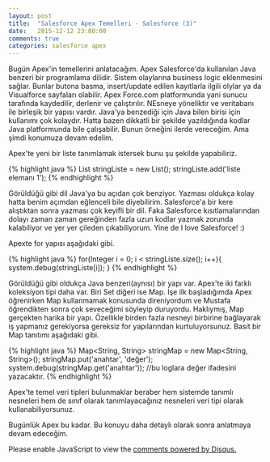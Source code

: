 ```yaml
---
layout: post
title:  "Salesforce Apex Temelleri - Salesforce (3)"
date:   2015-12-12 23:00:00
comments: true
categories: salesforce apex
---
```


Bugün Apex'in temellerini anlatacağım. Apex Salesforce'da kullanılan Java benzeri bir programlama dilidir. Sistem olaylarına business logic eklenmesini sağlar. Bunlar butona basma, insert/update edilen kayıtlarla ilgili olylar ya da Visualforce sayfaları olabilir. Apex Force.com platformunda yani sunucu tarafında kaydedilir, derlenir ve çalıştırılır. NEsneye yöneliktir ve veritabanı ile birleşik bir yapısı vardır. Java'ya benzediği için Java bilen birisi için kullanımı çok kolaydır. Hatta bazen dikkatli bir şekilde yazıldığında kodlar Java platformunda bile çalışabilir. Bunun örneğini ilerde vereceğim. Ama şimdi konumuza devam edelim.

Apex'te yeni bir liste tanımlamak istersek bunu şu şekilde yapabiliriz.

{% highlight java %}
List<String> stringListe = new List<String>();
stringListe.add('liste elemanı 1');
{% endhighlight %}

Görüldüğü gibi dil Java'ya bu açıdan çok benziyor. Yazması oldukça kolay hatta benim açımdan eğlenceli bile diyebilirim. Salesforce'a bir kere alıştıktan sonra yazması çok keyifli bir dil. Faka Salesforce kısıtlamalarından dolayı zaman zaman gereğinden fazla uzun kodlar yazmak zorunda kalabiliyor ve yer yer çileden çıkabiliyorum. Yine de I love Salesforce! :)

Apexte for yapısı aşağıdaki gibi.

{% highlight java %}
for(Integer i = 0; i < stringListe.size(); i++){
	system.debug(stringListe[i]);
}
{% endhighlight %}

Görüldüğü gibi oldukça Java benzeri(aynısı) bir yapı var. Apex'te iki farklı koleksiyon tipi daha var. Biri Set diğeri ise Map. İşe ilk başladığımda Apex öğrenirken Map kullanmamak konusunda direniyordum ve Mustafa öğrendikten sonra çok seveceğimi söyleyip duruyordu. Haklıymış, Map gerçekten harika bir yapı. Özellikle birden fazla nesneyi birbirine bağlayarak iş yapmanız gerekiyorsa gereksiz for yapılarından kurtuluyorsunuz. Basit bir Map tanıtımı aşağıdaki gibi.

{% highlight java %}
Map<String, String> stringMap = new Map<String, String>();
stringMap.put('anahtar', 'değer');
system.debug(stringMap.get('anahtar')); //bu loglara değer ifadesini yazacaktır.
{% endhighlight %}

Apex'te temel veri tipleri bulunmaklar beraber hem sistemde tanımlı nesneleri hem de sınıf olarak tanımlayacağınız nesneleri veri tipi olarak kullanabiliyorsunuz.

Bugünlük Apex bu kadar. Bu konuyu daha detaylı olarak sonra anlatmaya devam edeceğim.


<div id="disqus_thread"></div>
<script>
    /**
     *  RECOMMENDED CONFIGURATION VARIABLES: EDIT AND UNCOMMENT THE SECTION BELOW TO INSERT DYNAMIC VALUES FROM YOUR PLATFORM OR CMS.
     *  LEARN WHY DEFINING THESE VARIABLES IS IMPORTANT: https://disqus.com/admin/universalcode/#configuration-variables
     */
    /*
    var disqus_config = function () {
        this.page.url = PAGE_URL;  // Replace PAGE_URL with your page's canonical URL variable
        this.page.identifier = PAGE_IDENTIFIER; // Replace PAGE_IDENTIFIER with your page's unique identifier variable
    };
    */
    (function() {  // DON'T EDIT BELOW THIS LINE
        var d = document, s = d.createElement('script');

        s.src = '//ztugcesirincom.disqus.com/embed.js';

        s.setAttribute('data-timestamp', +new Date());
        (d.head || d.body).appendChild(s);
    })();
</script>
<noscript>Please enable JavaScript to view the <a href="https://disqus.com/?ref_noscript" rel="nofollow">comments powered by Disqus.</a></noscript>
